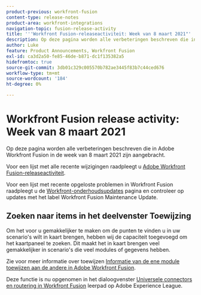 ```yaml
---
product-previous: workfront-fusion
content-type: release-notes
product-area: workfront-integrations
navigation-topic: fusion-release-activity
title: '''Workfront Fusion-releaseactiviteit: Week van 8 maart 2021"'
description: Op deze pagina worden alle verbeteringen beschreven die in Adobe Workfront Fusion in de week van 8 maart 2021 zijn aangebracht.
author: Luke
feature: Product Announcements, Workfront Fusion
exl-id: ca3d2a50-fe85-46de-b871-dc1f135382a5
hidefromtoc: true
source-git-commit: 3db01c329c005570b782ae3445f83b7c44ced676
workflow-type: tm+mt
source-wordcount: '184'
ht-degree: 0%

---
```


# Workfront Fusion release activity: Week van 8 maart 2021

Op deze pagina worden alle verbeteringen beschreven die in Adobe Workfront Fusion in de week van 8 maart 2021 zijn aangebracht.

Voor een lijst met alle recente wijzigingen raadpleegt u [Adobe Workfront Fusion-releaseactiviteit](../../../product-announcements/product-releases/fusion-release-activity/fusion-release-activity.md).

Voor een lijst met recente opgeloste problemen in Workfront Fusion raadpleegt u de [Workfront-onderhoudsupdates](https://experienceleague.adobe.com/docs/workfront-known-issues/releases/current-updates.html) pagina en controleer op updates met het label Workfront Fusion Maintenance Update.

## Zoeken naar items in het deelvenster Toewijzing

Om het voor u gemakkelijker te maken om de punten te vinden u in uw scenario&#39;s wilt in kaart brengen, hebben wij de capaciteit toegevoegd om het kaartpaneel te zoeken. Dit maakt het in kaart brengen veel gemakkelijker in scenario&#39;s die veel modules of gegevens hebben.

Zie voor meer informatie over toewijzen [Informatie van de ene module toewijzen aan de andere in Adobe Workfront Fusion](../../../workfront-fusion/mapping/map-information-between-modules.md).

Deze functie is nu opgenomen in het dialoogvenster [Universele connectors en routering in Workfront Fusion](https://experienceleague.adobe.com/docs/workfront-course-map/using/learning-paths/workfront-fusion-program/universal-connectors-and-routing-in-fusion-MCNYZ474LYKNDSDE7PCZFB7CFR44.html) leerpad op Adobe Experience League.
